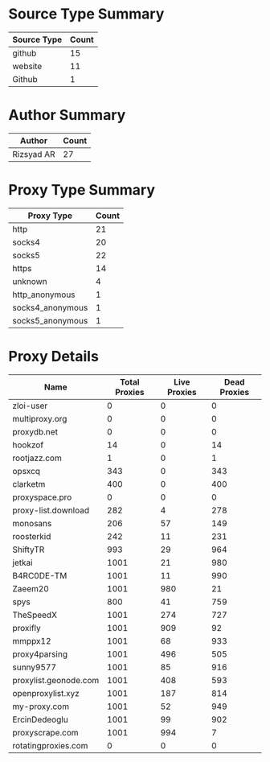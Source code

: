 # Source Type Summary

| Source Type | Count |
|-------------|-------|
| github | 15 |
| website | 11 |
| Github | 1 |


# Author Summary

| Author | Count |
|--------|-------|
| Rizsyad AR | 27 |


# Proxy Type Summary

| Proxy Type | Count |
|------------|-------|
| http | 21 |
| socks4 | 20 |
| socks5 | 22 |
| https | 14 |
| unknown | 4 |
| http_anonymous | 1 |
| socks4_anonymous | 1 |
| socks5_anonymous | 1 |


# Proxy Details

| Name | Total Proxies | Live Proxies | Dead Proxies |
|------|---------------|--------------|---------------|
| zloi-user | 0 | 0 | 0 |
| multiproxy.org | 0 | 0 | 0 |
| proxydb.net | 0 | 0 | 0 |
| hookzof | 14 | 0 | 14 |
| rootjazz.com | 1 | 0 | 1 |
| opsxcq | 343 | 0 | 343 |
| clarketm | 400 | 0 | 400 |
| proxyspace.pro | 0 | 0 | 0 |
| proxy-list.download | 282 | 4 | 278 |
| monosans | 206 | 57 | 149 |
| roosterkid | 242 | 11 | 231 |
| ShiftyTR | 993 | 29 | 964 |
| jetkai | 1001 | 21 | 980 |
| B4RC0DE-TM | 1001 | 11 | 990 |
| Zaeem20 | 1001 | 980 | 21 |
| spys | 800 | 41 | 759 |
| TheSpeedX | 1001 | 274 | 727 |
| proxifly | 1001 | 909 | 92 |
| mmppx12 | 1001 | 68 | 933 |
| proxy4parsing | 1001 | 496 | 505 |
| sunny9577 | 1001 | 85 | 916 |
| proxylist.geonode.com | 1001 | 408 | 593 |
| openproxylist.xyz | 1001 | 187 | 814 |
| my-proxy.com | 1001 | 52 | 949 |
| ErcinDedeoglu | 1001 | 99 | 902 |
| proxyscrape.com | 1001 | 994 | 7 |
| rotatingproxies.com | 0 | 0 | 0 |
